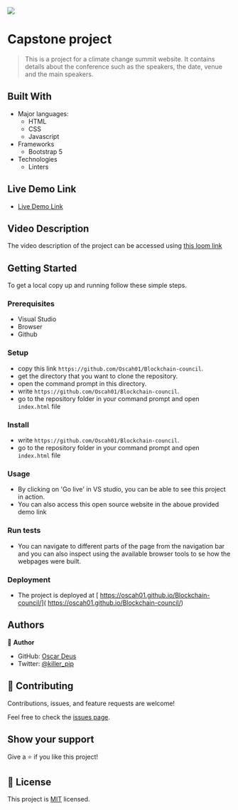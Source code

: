 ![](https://img.shields.io/badge/Microverse-blueviolet)

# Capstone project
> This is a project for a climate change summit website. It contains details about the conference such as the speakers, the date, venue and the main speakers.


## Built With

- Major languages:
  - HTML
  - CSS
  - Javascript
- Frameworks
  - Bootstrap 5
- Technologies
  - Linters

## Live Demo Link

- [Live Demo Link](hhttps://github.com/Oscah01/Blockchain-council)

## Video Description 
The video description of the  project can be accessed using [this loom link](https://www.loom.com/share/cc92d13e72634cadbc6738562779eb6b)

## Getting Started

To get a local copy up and running follow these simple steps.

### Prerequisites
- Visual Studio
- Browser
- Github

### Setup
- copy this link `https://github.com/Oscah01/Blockchain-council`.
- get the directory that you want to clone the repository.
- open the command prompt in this directory.
- write `https://github.com/Oscah01/Blockchain-council`.
- go to the repository folder in your command prompt and open `index.html` file
### Install
- write `https://github.com/Oscah01/Blockchain-council`.
- go to the repository folder in your command prompt and open `index.html` file
### Usage
- By clicking on 'Go live' in VS studio, you can be able to see this project in action.
- You can also access this open source website in the aboue provided demo link
### Run tests
- You can navigate to different parts of the page from the navigation bar and you can also inspect using the available browser tools to se how the webpages were built.
### Deployment
- The project is deployed at [ https://oscah01.github.io/Blockchain-council/]( https://oscah01.github.io/Blockchain-council/)

## Authors

👤 **Author**

- GitHub: [Oscar Deus](https://github.com/oscah01)
- Twitter: [@killer_pip](twitter.com/killer_pip)

## 🤝 Contributing

Contributions, issues, and feature requests are welcome!

Feel free to check the [issues page](https://github.com/https://github.com/Oscah01/Blockchain-council).

## Show your support

Give a ⭐️ if you like this project!


## 📝 License

This project is [MIT](./LICENSE) licensed.
